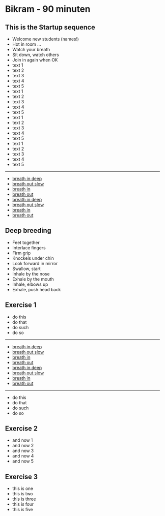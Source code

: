 # Bikram - 90 minuten

## This is the **Startup** sequence

- Welcome new students (names!)
- Hot in room ...
- Watch your breath
- Sit down, watch others
- Join in again when OK
- text 1
- text 2
- text 3
- text 4
- text 5
- text 1
- text 2
- text 3
- text 4
- text 5
- text 1
- text 2
- text 3
- text 4
- text 5
- text 1
- text 2
- text 3
- text 4
- text 5

---

- [breath in deep](6:beep)
- [breath out slow](6:beep)
- [breath in](6:beep)
- [breath out](6:beep)
- [breath in deep](6:beep)
- [breath out slow](6:beep)
- [breath in](6:beep)
- [breath out](6:beep)

## Deep breeding

- Feet together
- Interlace fingers
- Firm grip
- Knockels under chin
- Look forward in mirror
- Swallow, start
- Inhale by the nose
- Exhale by the mouth
- Inhale, elbows up
- Exhale, push head back

## Exercise 1

- do this
- do that
- do such
- do so

---

- [breath in deep](6:beep)
- [breath out slow](6:beep)
- [breath in](6:beep)
- [breath out](6:beep)
- [breath in deep](6:beep)
- [breath out slow](6:beep)
- [breath in](6:beep)
- [breath out](6:beep)

---

- do this
- do that
- do such
- do so

## Exercise 2
- and now 1
- and now 2
- and now 3
- and now 4
- and now 5

## Exercise 3
- this is one
- this is two
- this is three
- this is four
- this is five
